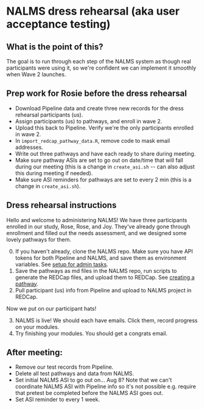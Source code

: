 # NALMS dress rehearsal (aka user acceptance testing)


## What is the point of this?

The goal is to run through each step of the NALMS system as though real participants were using it, so we're confident we can implement it smoothly when Wave 2 launches. 

## Prep work for Rosie before the dress rehearsal

- Download Pipeline data and create three new records for the dress rehearsal participants (us).
- Assign participants (us) to pathways, and enroll in wave 2. 
- Upload this back to Pipeline. Verify we're the only participants enrolled in wave 2.
- In `import_redcap_pathway_data.R`, remove code to mask email addresses. 
- Write out three pathways and have each ready to share during meeting. 
- Make sure pathway ASIs are set to go out on date/time that will fall during our meeting (this is a change in `create_asi.sh` -- can also adjust this during meeting if needed).
- Make sure ASI reminders for pathways are set to every 2 min (this is a change in `create_asi.sh`).

## Dress rehearsal instructions

Hello and welcome to administering NALMS! 
We have three participants enrolled in our study, Rose, Rose, and Joy. 
They've already gone through enrollment and filled out the needs assessment, and we designed some lovely pathways for them. 

0. If you haven't already, clone the NALMS repo. Make sure you have API tokens for both Pipeline and NALMS, and save them as environment variables. See [setup for admin tasks](https://github.com/arcus/NALMS_Not_Another_LMS/blob/main/README.md#setup-for-admin-tasks).
1. Save the pathways as md files in the NALMS repo, run scripts to generate the REDCap files, and upload them to REDCap. See [creating a pathway](https://github.com/arcus/NALMS_Not_Another_LMS/blob/main/README.md#creating-a-pathway). 
2. Pull participant (us) info from Pipeline and upload to NALMS project in REDCap. 

Now we put on our participant hats! 

3. NALMS is live! We should each have emails. Click them, record progress on your modules. 
4. Try finishing your modules. You should get a congrats email. 


## After meeting:

- Remove our test records from Pipeline. 
- Delete all test pathways and data from NALMS. 
- Set initial NALMS ASI to go out on... Aug 8? Note that we can't coordinate NALMS ASI with Pipeline info so it's not possible e.g. require that pretest be completed before the NALMS ASI goes out. 
- Set ASI reminder to every 1 week. 
